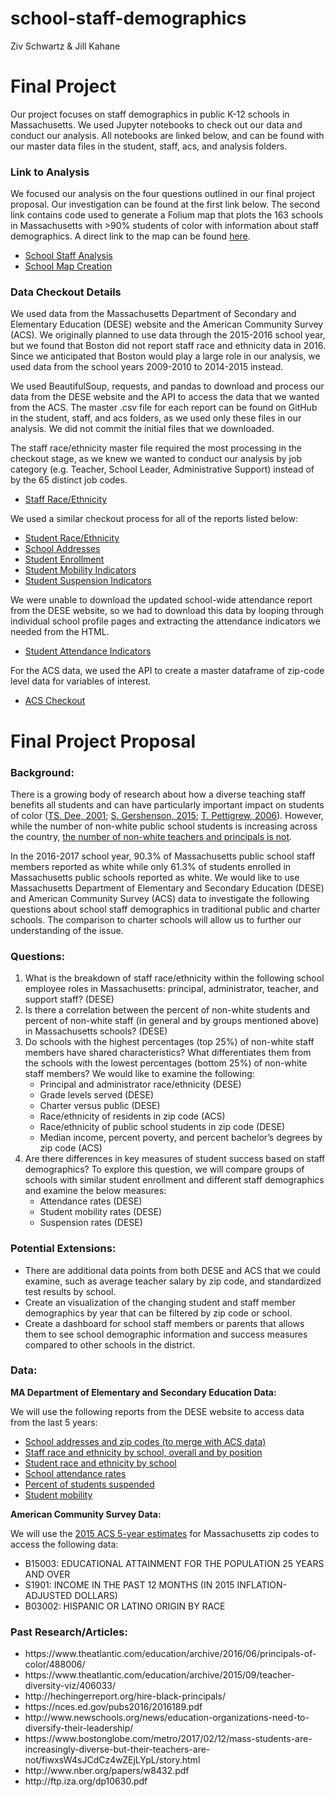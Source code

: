 # school-staff-demographics

Ziv Schwartz & Jill Kahane

<h1>Final Project</h1>
Our project focuses on staff demographics in public K-12 schools in Massachusetts. We used Jupyter notebooks to check out our data and conduct our analysis. All notebooks are linked below, and can be found with our master data files in the student, staff, acs, and analysis folders.

<h3>Link to Analysis</h3>

We focused our analysis on the four questions outlined in our final project proposal. Our investigation can be found at the first link below. The second link contains code used to generate a Folium map that plots the 163 schools in Massachusetts with >90% students of color with information about staff demographics. A direct link to the map can be found <a href = "https://jill-k.github.io/school-staff-demographics/">here</a>.
<ul>
<li><a href = "https://github.com/jill-k/school-staff-demographics/blob/master/analysis/School%20Staff%20Analysis.ipynb">School Staff Analysis</a></li>
<li><a href = "https://github.com/jill-k/school-staff-demographics/blob/master/analysis/School%20Map.ipynb">School Map Creation</a></li>
</ul>


<h3>Data Checkout Details</h3>

We used data from the Massachusetts Department of Secondary and Elementary Education (DESE) website and the American Community Survey (ACS). We originally planned to use data through the 2015-2016 school year, but we found that Boston did not report staff race and ethnicity data in 2016. Since we anticipated that Boston would play a large role in our analysis, we used data from the school years 2009-2010 to 2014-2015 instead.

We used BeautifulSoup, requests, and pandas to download and process our data from the DESE website and the API to access the data that we wanted from the ACS. The master .csv file for each report can be found on GitHub in the student, staff, and acs folders, as we used only these files in our analysis. We did not commit the initial files that we downloaded.

The staff race/ethnicity master file required the most processing in the checkout stage, as we knew we wanted to conduct our analysis by job category (e.g. Teacher, School Leader, Administrative Support) instead of by the 65 distinct job codes.
<ul>
<li><a href = "https://github.com/jill-k/school-staff-demographics/blob/master/staff_data/Checkout%20-%20Staff%20Demo%20Data.ipynb"> Staff Race/Ethnicity</a></li>
</ul>

We used a similar checkout process for all of the reports listed below:
<ul>
<li><a href = "https://github.com/jill-k/school-staff-demographics/blob/master/student_data/Checkout%20-%20Student%20Race%20and%20Ethnicity%20Data.ipynb">Student Race/Ethnicity</a></li>
<li><a href = "https://github.com/jill-k/school-staff-demographics/blob/master/student_data/Checkout%20-%20School%20Addresses.ipynb">School Addresses</a></li>
<li><a href = "https://github.com/jill-k/school-staff-demographics/blob/master/student_data/Checkout%20-%20Student%20Enrollment.ipynb">Student Enrollment</a></li>
<li><a href = "https://github.com/jill-k/school-staff-demographics/blob/master/student_data/Checkout%20-%20Student%20Mobility.ipynb">Student Mobility Indicators</a></li>
<li><a href = "https://github.com/jill-k/school-staff-demographics/blob/master/student_data/Checkout%20-%20Student%20Suspension%20Data.ipynb">Student Suspension Indicators</a></li>
</ul>

We were unable to download the updated school-wide attendance report from the DESE website, so we had to download this data by looping through individual school profile pages and extracting the attendance indicators we needed from the HTML.
<ul>
<li><a href = "https://github.com/jill-k/school-staff-demographics/blob/master/student_data/Checkout%20-%20Student%20Attendance.ipynb">Student Attendance Indicators</a></li>
</ul>

For the ACS data, we used the API to create a master dataframe of zip-code level data for variables of interest.
<ul>
<li><a href="https://github.com/jill-k/school-staff-demographics/blob/master/acs/ACS%20Data%20Checkout.ipynb">ACS Checkout</a></li>
</ul>


<h1>Final Project Proposal</h1>

<h3>Background:</h3>

There is a growing body of research about how a diverse teaching staff benefits all students and can have particularly important impact on students of color (<a href="http://www.nber.org/papers/w8432.pdf">TS. Dee, 2001</a>; <a href="http://research.upjohn.org/cgi/viewcontent.cgi?article=1248&context=up_workingpapers">S. Gershenson, 2015</a>; <a href="http://citeseerx.ist.psu.edu/viewdoc/download?doi=10.1.1.455.7083&rep=rep1&type=pdf">T. Pettigrew, 2006</a>). However, while the number of non-white public school students is increasing across the country, <a href="http://www.shankerinstitute.org/sites/shanker/files/The%20State%20of%20Teacher%20Diversity%20%283%29_0.pdf">the number of non-white teachers and principals is not</a>.

In the 2016-2017 school year, 90.3% of Massachusetts public school staff members reported as white while only 61.3% of students enrolled in Massachusetts public schools reported as white. We would like to use Massachusetts Department of Elementary and Secondary Education (DESE) and American Community Survey (ACS) data to investigate the following questions about school staff demographics in traditional public and charter schools. The comparison to charter schools will allow us to further our understanding of the issue.

<h3>Questions:</h3>

<ol>
<li>What is the breakdown of staff race/ethnicity within the following school employee roles in Massachusetts: principal, administrator, teacher, and support staff? (DESE)</li>
<li>Is there a correlation between the percent of non-white students and percent of non-white staff (in general and by groups mentioned above) in Massachusetts schools? (DESE)</li>
<li>Do schools with the highest percentages (top 25%) of non-white staff members have shared characteristics? What differentiates them from the schools with the lowest percentages (bottom 25%) of non-white staff members? We would like to examine the following:<ul></li>
  <li>Principal and administrator race/ethnicity (DESE)</li>
  <li>Grade levels served (DESE)</li>
  <li>Charter versus public (DESE) </li>
  <li>Race/ethnicity of residents in zip code (ACS)</li>
  <li>Race/ethnicity of public school students in zip code (DESE)</li>
  <li>Median income, percent poverty, and percent bachelor’s degrees by zip code (ACS)</li></ul>
  <li>Are there differences in key measures of student success based on staff demographics? To explore this question, we will compare groups of schools with similar student enrollment and different staff demographics and examine the below measures:<ul></li>
  <li>Attendance rates (DESE)</li>
  <li>Student mobility rates (DESE)</li>
  <li>Suspension rates (DESE)</li>
  </ul></ol>

<h3>Potential Extensions:</h3>
<ul>
<li>There are additional data points from both DESE and ACS that we could examine, such as average teacher salary by zip code, and standardized test results by school.</li>
<li>Create an visualization of the changing student and staff member demographics by year that can be filtered by zip code or school.</li>
<li>Create a dashboard for school staff members or parents that allows them to see school demographic information and success measures compared to other schools in the district.</li>
</ul>

<h3>Data:</h3>

<b>MA Department of Elementary and Secondary Education Data:</b>

We will use the following reports from the DESE website to access data from the last 5 years:
<ul>
<li><a href="http://profiles.doe.mass.edu/search/search.aspx?leftNavId=11238">
  School addresses and zip codes (to merge with ACS data)</a></li>
<li><a href="http://profiles.doe.mass.edu/state_report/teacherbyracegender.aspx">
  Staff race and ethnicity by school, overall and by position</a></li>
<li><a href="http://profiles.doe.mass.edu/state_report/enrollmentbyracegender.aspx">
  Student race and ethnicity by school</a></li>
<li><a href="http://profiles.doe.mass.edu/statereport/indicators.aspx">
  School attendance rates</a></li>
<li><a href="http://profiles.doe.mass.edu/state_report/ssdr.aspx">
  Percent of students suspended<a/></li>
<li><a href="http://profiles.doe.mass.edu/state_report/mobilityrates.aspx">
  Student mobility</a></li>
</ul>

<b>American Community Survey Data:</b>

We will use the <a href="https://www.census.gov/data/developers/data-sets/acs-5year.html">
2015 ACS 5-year estimates</a> for Massachusetts zip codes to access the following data:
<ul>
  <li>B15003: EDUCATIONAL ATTAINMENT FOR THE POPULATION 25 YEARS AND OVER</li>
  <li>S1901: INCOME IN THE PAST 12 MONTHS (IN 2015 INFLATION-ADJUSTED DOLLARS)</li>
  <li>B03002: HISPANIC OR LATINO ORIGIN BY RACE</li>
</ul>


<h3>Past Research/Articles:</h3>
<ul>
  <li>https://www.theatlantic.com/education/archive/2016/06/principals-of-color/488006/</li>
<li>https://www.theatlantic.com/education/archive/2015/09/teacher-diversity-viz/406033/</li>
<li>http://hechingerreport.org/hire-black-principals/</li>
<li>https://nces.ed.gov/pubs2016/2016189.pdf</li>
<li>http://www.newschools.org/news/education-organizations-need-to-diversify-their-leadership/</li>
<li>https://www.bostonglobe.com/metro/2017/02/12/mass-students-are-increasingly-diverse-but-their-teachers-are-not/fiwxsW4sJCdCz4wZEjLYpL/story.html</li>
<li>http://www.nber.org/papers/w8432.pdf</li>
<li>http://ftp.iza.org/dp10630.pdf</li>
</ul>
